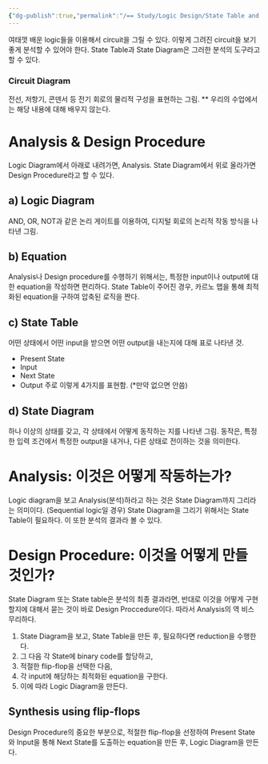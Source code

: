```yaml
---
{"dg-publish":true,"permalink":"/== Study/Logic Design/State Table and Diagram/","created":"2023-12-04T22:55:46.000+09:00","updated":"2025-01-14T15:33:45.000+09:00"}
---
```



여태껏 배운 logic들을 이용해서 circuit을 그릴 수 있다.
이렇게 그려진 circuit을 보기좋게 분석할 수 있어야 한다.
State Table과 State Diagram은 그러한 분석의 도구라고 할 수 있다.

### Circuit Diagram
전선, 저항기, 콘덴서 등 전기 회로의 물리적 구성을 표현하는 그림.
** 우리의 수업에서는 해당 내용에 대해 배우지 않는다.

# Analysis & Design Procedure
Logic Diagram에서 아래로 내려가면, Analysis.
State Diagram에서 위로 올라가면 Design Procedure라고 할 수 있다.
## a) Logic Diagram
AND, OR, NOT과 같은 논리 게이트를 이용하여, 디지털 회로의 논리적 작동 방식을 나타낸 그림.

## b) Equation
Analysis나 Design procedure를 수행하기 위해서는, 특정한 input이나 output에 대한 equation을 작성하면 편리하다.
State Table이 주어진 경우, 카르노 맵을 통해 최적화된 equation을 구하여 압축된 로직을 짠다.

## c) State Table
어떤 상태에서 어떤 input을 받으면 어떤 output을 내는지에 대해 표로 나타낸 것.
- Present State
- Input
- Next State
- Output
주로 이렇게 4가지를 표현함. (\*만약 없으면 안씀)

## d) State Diagram
하나 이상의 상태를 갖고, 각 상태에서 어떻게 동작하는 지를 나타낸 그림.
동작은, 특정한 입력 조건에서 특정한 output을 내거나, 다른 상태로 전이하는 것을 의미한다.

# Analysis: 이것은 어떻게 작동하는가?
Logic diagram을 보고 Analysis(분석)하라고 하는 것은 
State Diagram까지 그리라는 의미이다. (Sequential logic일 경우)
State Diagram을 그리기 위해서는 State Table이 필요하다. 이 또한 분석의 결과라 볼 수 있다.

# Design Procedure: 이것을 어떻게 만들 것인가?
State Diagram 또는 State table은 분석의 최종 결과라면,
반대로 이것을 어떻게 구현할지에 대해서 묻는 것이 바로 Design Proccedure이다.
따라서 Analysis의 역 비스무리하다.
1. State Diagram을 보고, State Table을 만든 후, 필요하다면 reduction을 수행한다.
2. 그 다음 각 State에 binary code를 할당하고,
3. 적절한 flip-flop을 선택한 다음,
4. 각 input에 해당하는 최적화된 equation을 구한다.
5. 이에 따라 Logic Diagram을 만든다.

## Synthesis using flip-flops
Design Procedure의 중요한 부분으로, 적절한 flip-flop을 선정하여 Present State와 Input을 통해 Next State를 도출하는 equation을 만든 후, Logic Diagram을 만든다.